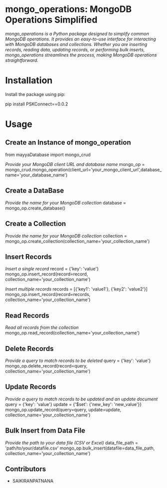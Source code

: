 # mongo_operations: MongoDB Operations Simplified

*mongo_operations is a Python package designed to simplify common MongoDB operations. It provides an easy-to-use interface for interacting with MongoDB databases and collections. Whether you are inserting records, reading data, updating records, or performing bulk inserts, mongo_operations streamlines the process, making MongoDB operations straightforward.*

# Installation

Install the package using pip:

pip install PSKConnect==0.0.2

#  Usage

 ## Create an Instance of mongo_operation

   from mayyaDatabase import mongo_crud

   *Provide your MongoDB client URL and database name*
   mongo_op = mongo_crud.mongo_operation(client_url='your_mongo_client_url',database_name='your_database_name')

 ## Create a DataBase

   *Provide the name for your MongoDB collection*
   database = mongo_op.create_database()

 ## Create a Collection

   *Provide the name for your MongoDB collection*
   collection = mongo_op.create_collection(collection_name='your_collection_name')

 ## Insert Records

   *Insert a single record*
   record = {'key': 'value'}
   mongo_op.insert_record(record=record, collection_name='your_collection_name')

   *Insert multiple records*
   records = [{'key1': 'value1'}, {'key2': 'value2'}]
   mongo_op.insert_record(record=records, collection_name='your_collection_name')

 ## Read Records

   *Read all records from the collection*
   mongo_op.read_record(collection_name='your_collection_name')

 ## Delete Records

   *Provide a query to match records to be deleted*
   query = {'key': 'value'}
   mongo_op.delete_record(record=query, collection_name='your_collection_name')

 ## Update Records

   *Provide a query to match records to be updated and an update document*
   query = {'key': 'value'}
   update = {'$set': {'new_key': 'new_value'}}
   mongo_op.update_record(query=query, update=update, collection_name='your_collection_name')

 ## Bulk Insert from Data File

   *Provide the path to your data file (CSV or Excel)*
   data_file_path = 'path/to/your/datafile.csv'
   mongo_op.bulk_insert(datafile=data_file_path, collection_name='your_collection_name')

## Contributors

- SAIKIRANPATNANA


